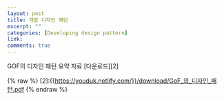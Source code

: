 ```yaml
---
layout: post
title: 개발 디자인 패턴
excerpt: ""
categories: [Developing design pattern]
link:
comments: true
---
```


GOF의 디자인 패턴 요약 자료 [다운로드][2]

{% raw %}
[2]:{{https://youduk.netlify.com/}}/download/GoF_의_디자인_패턴.pdf
{% endraw %}

